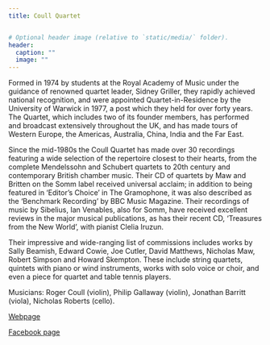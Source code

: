 ```yaml
---
title: Coull Quartet


# Optional header image (relative to `static/media/` folder).
header:
  caption: ""
  image: ""
---
```




Formed in 1974 by students at the Royal Academy of Music under the guidance of renowned quartet leader, Sidney Griller, they rapidly achieved national recognition, and were appointed Quartet-in-Residence by the University of Warwick in 1977, a post which they held for over forty years. The Quartet, which includes two of its founder members, has performed and broadcast extensively throughout the UK, and has made tours of Western Europe, the Americas, Australia, China, India and the Far East.

Since the mid-1980s the Coull Quartet has made over 30 recordings featuring a wide selection of the repertoire closest to their hearts, from the complete Mendelssohn and Schubert quartets to 20th century and contemporary British chamber music. Their CD of quartets by Maw and Britten on the Somm label received universal acclaim; in addition to being featured in ‘Editor’s Choice’ in The Gramophone, it was also described as the ‘Benchmark Recording’ by BBC Music Magazine. Their recordings of music by Sibelius, Ian Venables, also for Somm, have received excellent reviews in the major musical publications, as has their recent CD, ‘Treasures from the New World’, with pianist Clelia Iruzun.

Their impressive and wide-ranging list of commissions includes works by Sally Beamish, Edward Cowie, Joe Cutler, David Matthews, Nicholas Maw, Robert Simpson and Howard Skempton. These include string quartets, quintets with piano or wind instruments, works with solo voice or choir, and even a piece for quartet and table tennis players.

Musicians: Roger Coull (violin), Philip Gallaway (violin), Jonathan Barritt (viola), Nicholas Roberts (cello).

[Webpage](http://www.coullquartet.com)

[Facebook page](https://www.facebook.com/people/The-Coull-Quartet/100063018892350/)
